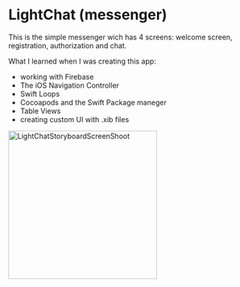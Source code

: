 # LightChat (messenger)

This is the simple messenger wich has 4 screens: welcome screen, registration, authorization and chat.

What I learned when I was creating this app:
 - working with Firebase 
 - The iOS Navigation Controller
 - Swift Loops
 - Cocoapods and the Swift Package maneger
 - Table Views
 - creating custom UI with .xib files

<img width="295" alt="LightChatStoryboardScreenShoot" src="https://user-images.githubusercontent.com/68674699/131226138-61857542-3862-4092-8479-cd21b82ddd17.png">

